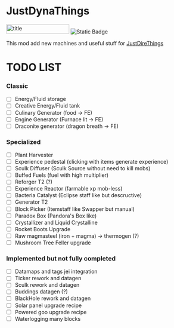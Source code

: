 # JustDynaThings

<p><img src="https://cf.way2muchnoise.eu/versions/1189855.svg" alt="title" width="169" height="25" /> <img src="https://img.shields.io/badge/NeoForge-lime?style=plastic&amp;link=https%3A%2F%2Fneoforged.net%2F" alt="Static Badge" /></p>

This mod add new machines and useful stuff for [JustDireThings](https://legacy.curseforge.com/minecraft/mc-mods/just-dire-things)

# TODO LIST

### Classic
- [ ] Energy/Fluid storage
- [ ] Creative Energy/Fluid tank
- [ ] Culinary Generator (food -> FE)
- [ ] Engine Generator (Furnace lit -> FE)
- [ ] Draconite generator (dragon breath -> FE)

### Specialized
- [ ] Plant Harvester
- [ ] Experience pedestal (clicking with items generate experience)
- [ ] Sculk Diffuser (Sculk Source without need to kill mobs)
- [ ] Buffed Fuels (fuel with high multiplier)
- [ ] Reforger T2 (?)
- [ ] Experience Reactor (farmable xp mob-less)
- [ ] Bacteria Catalyst (Eclipse staff like but descructive)
- [ ] Generator T2
- [ ] Block Picker (Itemstaff like Swapper but manual)
- [ ] Paradox Box (Pandora's Box like)
- [ ] Crystallizer and Liquid Crystalline
- [ ] Rocket Boots Upgrade
- [ ] Raw magmasteel (iron + magma) -> thermogen (?)  
- [ ] Mushroom Tree Feller upgrade

### Implemented but not fully completed
- [ ] Datamaps and tags jei integration
- [ ] Ticker rework and datagen
- [ ] Sculk rework and datagen
- [ ] Buddings datagen (?)
- [ ] BlackHole rework and datagen
- [ ] Solar panel upgrade recipe
- [ ] Powered goo upgrade recipe
- [ ] Waterlogging many blocks
